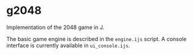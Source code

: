 # g2048
Implementation of the 2048 game in J.

The basic game engine is described in the `engine.ijs` script.
A console interface is currently available in `ui_console.ijs`.

